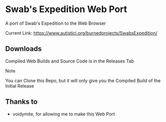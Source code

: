 # Swab's Expedition Web Port
A port of Swab's Expedition to the Web Browser

Current Link: https://www.autistici.org/burnedprojects/SwabsExpedition/

## Downloads
Compiled Web Builds and Source Code is in the Releases Tab

> [!NOTE]
> You can Clone this Repo, but it will only give you the Compiled Build of the Initial Release

## Thanks to
- voidymite, for allowing me to make this Web Port
